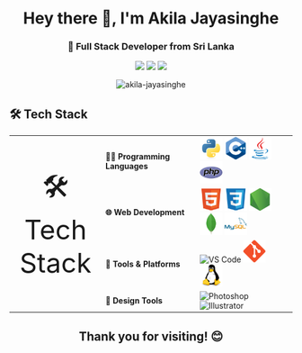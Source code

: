 <!-- Profile Header -->
<h1 align="center">Hey there 👋, I'm Akila Jayasinghe</h1>
<h3 align="center">🚀 Full Stack Developer from Sri Lanka</h3>

<p align="center">
  <a href="mailto:akilajayasingheofficial@gmail.com"><img src="https://img.shields.io/badge/Email-D14836?style=flat&logo=gmail&logoColor=white" /></a>
  <a href="https://www.linkedin.com/in/akila-jayasinghe-2889a5345/"><img src="https://img.shields.io/badge/LinkedIn-0A66C2?style=flat&logo=linkedin&logoColor=white" /></a>
  <a href="https://www.hackerrank.com/akilajayasinghe1"><img src="https://img.shields.io/badge/HackerRank-2EC866?style=flat&logo=hackerrank&logoColor=white" /></a>
</p>

<p align="center">
  <img src="https://komarev.com/ghpvc/?username=akila-jayasinghe&label=Profile%20views&color=0e75b6&style=flat" alt="akila-jayasinghe" />
</p>
<!--
<div align="center">
  <img src="https://user-images.githubusercontent.com/73097560/115834477-dbab4500-a447-11eb-908a-139a6edaec5c.gif" width="80%" />
</div>
-->

## 🛠️ Tech Stack

<table align="center">
  <tr>
    <td rowspan="4" align="center" width="150"><font size="25px">🛠️<br>Tech<br>Stack</font></td>
    <td><b>👨‍💻 Programming Languages</b></td>
    <td>
      <img src="https://raw.githubusercontent.com/devicons/devicon/master/icons/python/python-original.svg" width="40" title="Python" />
      <img src="https://raw.githubusercontent.com/devicons/devicon/master/icons/cplusplus/cplusplus-original.svg" width="40" title="C++" />
      <img src="https://raw.githubusercontent.com/devicons/devicon/master/icons/java/java-original.svg" width="40" title="Java" />
      <img src="https://raw.githubusercontent.com/devicons/devicon/master/icons/php/php-original.svg" width="40" title="PHP" />
    </td>
  </tr>
  <tr>
    <td><b>🌐 Web Development</b></td>
    <td>
      <img src="https://raw.githubusercontent.com/devicons/devicon/master/icons/html5/html5-original.svg" width="40" title="HTML5" />
      <img src="https://raw.githubusercontent.com/devicons/devicon/master/icons/css3/css3-original.svg" width="40" title="CSS3" />
      <img src="https://raw.githubusercontent.com/devicons/devicon/master/icons/nodejs/nodejs-original.svg" width="40" title="Node.js" />
      <img src="https://raw.githubusercontent.com/devicons/devicon/master/icons/mongodb/mongodb-original.svg" width="40" title="MongoDB" />
      <img src="https://raw.githubusercontent.com/devicons/devicon/master/icons/mysql/mysql-original-wordmark.svg" width="40" title="MySQL" />
    </td>
  </tr>
  <tr>
    <td><b>🧰 Tools & Platforms</b></td>
    <td>
      <img src="https://upload.wikimedia.org/wikipedia/commons/9/9a/Visual_Studio_Code_1.35_icon.svg" width="40" title="VS Code" />
      <img src="https://raw.githubusercontent.com/devicons/devicon/master/icons/git/git-original.svg" width="40" title="Git" />
      <img src="https://raw.githubusercontent.com/devicons/devicon/master/icons/linux/linux-original.svg" width="40" title="Linux" />
    </td>
  </tr>
  <tr>
    <td><b>🎨 Design Tools</b></td>
    <td>
      <img src="https://www.adobe.com/cc-shared/assets/img/product-icons/svg/photoshop-64.svg" width="40" title="Photoshop" />
      <img src="https://www.vectorlogo.zone/logos/adobe_illustrator/adobe_illustrator-icon.svg" width="40" title="Illustrator" />
    </td>
  </tr>
</table>

<!--
## 🔗 Connect With Me

<p align="center">
  <a href="https://www.linkedin.com/in/akila-jayasinghe-2889a5345/"><img src="https://cdn.jsdelivr.net/gh/devicons/devicon/icons/linkedin/linkedin-original.svg" width="40" alt="LinkedIn" /></a>&nbsp;&nbsp;
  <a href="https://www.hackerrank.com/akilajayasinghe1"><img src="https://raw.githubusercontent.com/rahuldkjain/github-profile-readme-generator/master/src/images/icons/Social/hackerrank.svg" width="40" alt="HackerRank" /></a>
</p>
-->
<!--
<div align="center">
  <img src="https://user-images.githubusercontent.com/73097560/115834477-dbab4500-a447-11eb-908a-139a6edaec5c.gif" width="60%" />
</div>
-->
<h2 align="center">Thank you for visiting! 😊</h2>
